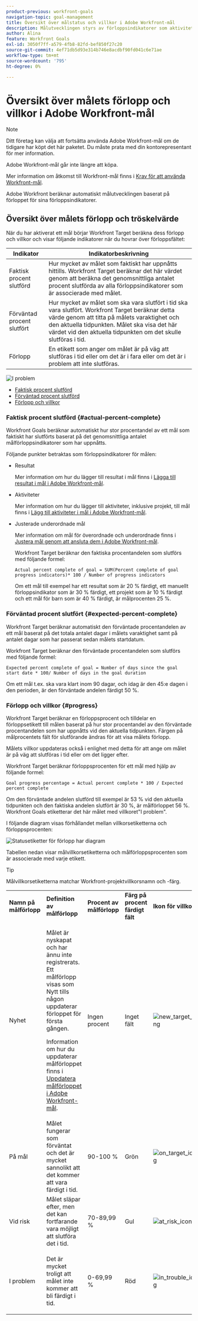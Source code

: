 ```yaml
---
product-previous: workfront-goals
navigation-topic: goal-management
title: Översikt över målstatus och villkor i Adobe Workfront-mål
description: Målutvecklingen styrs av förloppsindikatorer som aktiviteter, resultat eller barnmål. Målvillkoret avgörs av målets förlopp vid den aktuella tidpunkten.
author: Alina
feature: Workfront Goals
exl-id: 3050f7ff-a579-4fb8-82fd-bef850f27c20
source-git-commit: 4ef71db5d93e314b746e8acdbf90fd041c6e71ae
workflow-type: tm+mt
source-wordcount: '795'
ht-degree: 0%

---
```


# Översikt över målets förlopp och villkor i Adobe Workfront-mål

<!--Audited for P&P only: 4/2025-->

>[!NOTE]
>
>Ditt företag kan välja att fortsätta använda Adobe Workfront-mål om de tidigare har köpt det här paketet. Du måste prata med din kontorepresentant för mer information.
>
>Adobe Workfront-mål går inte längre att köpa.
>
>Mer information om åtkomst till Workfront-mål finns i [Krav för att använda Workfront-mål](../../workfront-goals/goal-management/access-needed-for-wf-goals.md).

<!--Old:
>[!IMPORTANT]
>
>Your organization must have the following to use the functionality described in this article:
>
>
>* For the new plan and license structure:
>
>   * An Ultimate plan 
>    
>* For the current plan and license structure: 
>
>   * A Pro or higher 
>   * An Adobe Workfront Goals license in addition to a Workfront license.
>
> Contact your Workfront account manager to learn about a Workfront Goals license.-->


Adobe Workfront beräknar automatiskt målutvecklingen baserat på förloppet för sina förloppsindikatorer.

## Översikt över målets förlopp och tröskelvärde

När du har aktiverat ett mål börjar Workfront Target beräkna dess förlopp och villkor och visar följande indikatorer när du hovrar över förloppsfältet:

| Indikator | Indikatorbeskrivning |
|---|---|
| Faktisk procent slutförd | Hur mycket av målet som faktiskt har uppnåtts hittills. Workfront Target beräknar det här värdet genom att beräkna det genomsnittliga antalet procent slutförda av alla förloppsindikatorer som är associerade med målet. |
| Förväntad procent slutfört | Hur mycket av målet som ska vara slutfört i tid ska vara slutfört. Workfront Target beräknar detta värde genom att titta på målets varaktighet och den aktuella tidpunkten. Målet ska visa det här värdet vid den aktuella tidpunkten om det skulle slutföras i tid. |
| Förlopp | En etikett som anger om målet är på väg att slutföras i tid eller om det är i fara eller om det är i problem att inte slutföras. |

![I problem](assets/in-trouble-goal-progress-expanded.png)

<!--drafted for the redesign: replace the screen shot above with the redesigned one which is white, not black-->

* [Faktisk procent slutförd](#actual-percent-complete)
* [Förväntad procent slutförd](#expected-percent-complete)
* [Förlopp och villkor](#progress)

### Faktisk procent slutförd {#actual-percent-complete}

Workfront Goals beräknar automatiskt hur stor procentandel av ett mål som faktiskt har slutförts baserat på det genomsnittliga antalet målförloppsindikatorer som har uppnåtts.

Följande punkter betraktas som förloppsindikatorer för målen:

* Resultat

  Mer information om hur du lägger till resultat i mål finns i [Lägga till resultat i mål i Adobe Workfront-mål](../../workfront-goals/results-and-activities/add-results-to-goals.md).

* Aktiviteter

  Mer information om hur du lägger till aktiviteter, inklusive projekt, till mål finns i [Lägg till aktiviteter i mål i Adobe Workfront-mål](../../workfront-goals/results-and-activities/add-activities-to-goals.md).

* Justerade underordnade mål

  Mer information om mål för överordnade och underordnade finns i [Justera mål genom att ansluta dem i Adobe Workfront-mål](../../workfront-goals/goal-alignment/align-goals-by-connecting-them.md).

  Workfront Target beräknar den faktiska procentandelen som slutförs med följande formel:

  ```
  Actual percent complete of goal = SUM(Percent complete of goal progress indicators)* 100 / Number of progress indicators
  ```

  Om ett mål till exempel har ett resultat som är 20 % färdigt, ett manuellt förloppsindikator som är 30 % färdigt, ett projekt som är 10 % färdigt och ett mål för barn som är 40 % färdigt, är målprocenten 25 %.

### Förväntad procent slutfört {#expected-percent-complete}

Workfront Target beräknar automatiskt den förväntade procentandelen av ett mål baserat på det totala antalet dagar i målets varaktighet samt på antalet dagar som har passerat sedan målets startdatum.

Workfront Target beräknar den förväntade procentandelen som slutförs med följande formel:

```
Expected percent complete of goal = Number of days since the goal start date * 100/ Number of days in the goal duration
```

Om ett mål t.ex. ska vara klart inom 90 dagar, och idag är den 45:e dagen i den perioden, är den förväntade andelen färdigt 50 %.

### Förlopp och villkor {#progress}

Workfront Target beräknar en förloppsprocent och tilldelar en förloppsetikett till målen baserat på hur stor procentandel av den förväntade procentandelen som har uppnåtts vid den aktuella tidpunkten. Färgen på målprocentets fält för slutförande ändras för att visa målets förlopp.

Målets villkor uppdateras också i enlighet med detta för att ange om målet är på väg att slutföras i tid eller om det ligger efter.

Workfront Target beräknar förloppsprocenten för ett mål med hjälp av följande formel:

```
Goal progress percentage = Actual percent complete * 100 / Expected percent complete
```

Om den förväntade andelen slutförd till exempel är 53 % vid den aktuella tidpunkten och den faktiska andelen slutfört är 30 %, är målförloppet 56 %. Workfront Goals etiketterar det här målet med villkoret&quot;I problem&quot;.

I följande diagram visas förhållandet mellan villkorsetiketterna och förloppsprocenten:

![Statusetiketter för förlopp har diagram](assets/progress-status-labels-charted-after-match-with-project-condition-350x147.png)

Tabellen nedan visar målvillkorsetiketterna och målförloppsprocenten som är associerade med varje etikett.

>[!TIP]
>
>Målvillkorsetiketterna matchar Workfront-projektvillkorsnamn och -färg.

<table style="table-layout:auto"> 
 <col> 
 <col> 
 <col> 
 <col> 
 <tbody> 
  <tr> 
   <td><b>Namn på målförlopp</b></td> 
   <td><b>Definition av målförlopp</b></td> 
   <td><b>Procent av målförlopp</b></td> 
   <td><b>Färg på procent färdigt fält</b></td> 
   <td><b>Ikon för villkorsindikator</b></td> 
  </tr> 
  <tr> 
   <td>Nyhet</td> 
   <td> <p>Målet är nyskapat och har ännu inte registrerats. Ett målförlopp visas som Nytt tills någon uppdaterar förloppet för första gången. </p> <p>Information om hur du uppdaterar målförloppet finns i <a href="../../workfront-goals/goal-review-and-workfront-goals-sections/check-in-goals.md" class="MCXref xref">Uppdatera målförloppet i Adobe Workfront-mål</a>.</p> </td> 
   <td>Ingen procent</td> 
   <td>Inget fält</td> 
   <td><img src="assets/new-goal-icon-condition.png" alt="new_target_icon_condition.png"></td>
  </tr> 
  <tr> 
   <td> <p><span>På mål</span> </p> </td> 
   <td>Målet fungerar som förväntat och det är mycket sannolikt att det kommer att vara färdigt i tid. </td> 
   <td>90-100 %</td> 
   <td>Grön</td> 
    <td><img src="assets/on-target-icon-condition.png" alt="on_target_icon_condition.png"></td>
  </tr> 
  <tr> 
   <td> <p><span>Vid risk</span> </p> </td> 
   <td>Målet släpar efter, men det kan fortfarande vara möjligt att slutföra det i tid. </td> 
   <td>70-89,99 %</td> 
   <td>Gul</td>
   <td><img src="assets/at-risk-icon-condition.png" alt="at_risk_icon_condition.png"></td> 
  </tr> 
  <tr> 
   <td> <p><span>I problem</span> </p> </td> 
   <td> <p>Det är mycket troligt att målet inte kommer att bli färdigt i tid. </p> </td> 
   <td>0-69,99 %</td> 
   <td>Röd</td> 
   <td><img src="assets/in-trouble-icon-condition.png" alt="in_trouble_icon_condition.png"></td> 
  </tr> 
 </tbody> 
</table>
